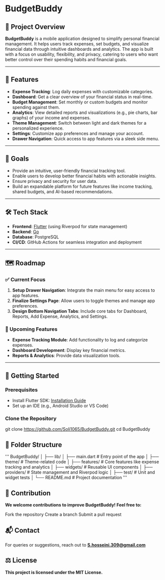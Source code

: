 # BudgetBuddy

## 📖 Project Overview
**BudgetBuddy** is a mobile application designed to simplify personal financial management. It helps users track expenses, set budgets, and visualize financial data through intuitive dashboards and analytics. The app is built with a focus on usability, flexibility, and privacy, catering to users who want better control over their spending habits and financial goals.

---

## 🌟 Features
- **Expense Tracking**: Log daily expenses with customizable categories.
- **Dashboard**: Get a clear overview of your financial status in real-time.
- **Budget Management**: Set monthly or custom budgets and monitor spending against them.
- **Analytics**: View detailed reports and visualizations (e.g., pie charts, bar graphs) of your income and expenses.
- **Theme Management**: Switch between light and dark themes for a personalized experience.
- **Settings**: Customize app preferences and manage your account.
- **Drawer Navigation**: Quick access to app features via a sleek side menu.

---

## 🎯 Goals
- Provide an intuitive, user-friendly financial tracking tool.
- Enable users to develop better financial habits with actionable insights.
- Ensure privacy and security for user data.
- Build an expandable platform for future features like income tracking, shared budgets, and AI-based recommendations.

---

## 🛠️ Tech Stack
- **Frontend**: [Flutter](https://flutter.dev) (using Riverpod for state management)
- **Backend**: [Go](https://go.dev)
- **Database**: PostgreSQL
- **CI/CD**: GitHub Actions for seamless integration and deployment

---

## 🗺️ Roadmap
### ✅ Current Focus
1. **Setup Drawer Navigation**: Integrate the main menu for easy access to app features.
2. **Finalize Settings Page**: Allow users to toggle themes and manage app preferences.
3. **Design Bottom Navigation Tabs**: Include core tabs for Dashboard, Reports, Add Expense, Analytics, and Settings.

### 🚧 Upcoming Features
- **Expense Tracking Module**: Add functionality to log and categorize expenses.
- **Dashboard Development**: Display key financial metrics.
- **Reports & Analytics**: Provide data visualization tools.

---

## 🚀 Getting Started

### Prerequisites
- Install Flutter SDK: [Installation Guide](https://flutter.dev/docs/get-started/install)
- Set up an IDE (e.g., Android Studio or VS Code)

### Clone the Repository
git clone https://github.com/Soli1065/BudgetBuddy.git
cd BudgetBuddy


## 📂 Folder Structure
'''
BudgetBuddy/
│
├── lib/
│   ├── main.dart          # Entry point of the app
│   ├── theme/             # Theme-related code
│   ├── features/          # Core features like expense tracking and analytics
│   ├── widgets/           # Reusable UI components
│   ├── providers/         # State management and Riverpod logic
│
├── test/                  # Unit and widget tests
│
└── README.md              # Project documentation
'''
## 🤝 Contribution
**We welcome contributions to improve BudgetBuddy! Feel free to:**

Fork the repository
Create a branch
Submit a pull request


## 📬 Contact
For queries or suggestions, reach out to **S.hosseini.309@gmail.com**

## ⚖️ License
**This project is licensed under the MIT License.**
